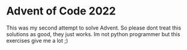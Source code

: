 # Advent of Code 2022

This was my second attempt to solve Advent. So please dont treat this solutions as good, they just works.
Im not python programmer but this exercises give me a lot ;)



